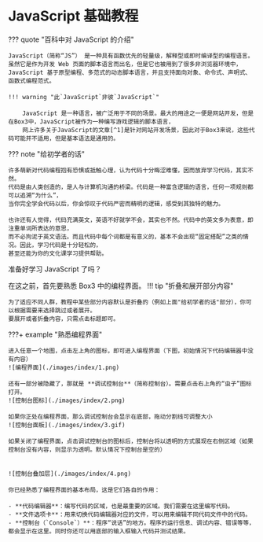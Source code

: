 # JavaScript 基础教程

??? quote "百科中对 JavaScript 的介绍"

    JavaScript（简称“JS”） 是一种具有函数优先的轻量级，解释型或即时编译型的编程语言。虽然它是作为开发 Web 页面的脚本语言而出名，但是它也被用到了很多非浏览器环境中，JavaScript 基于原型编程、多范式的动态脚本语言，并且支持面向对象、命令式、声明式、函数式编程范式。

    !!! warning "此`JavaScript`非彼`JavaScript`"

        JavaScript 是一种语言，被广泛用于不同的场景。最大的用途之一便是网站开发，但是在Box3中，JavaScript被作为一种编写游戏逻辑的脚本语言，
        网上许多关于JavaScript的文章[^1]是针对网站开发场景，因此对于Box3来说，这些代码可能并不适用，但是基本语法是通用的。

[^1]: 这些文章中的代码大多带有`document.`，`window.`，`jQuery`，`Vue`，`React`等等，都是针对网站开发的，并不适用于 Box3.浏览文章资料时要注意辨别。

??? note "给初学者的话"

    许多萌新对代码编程抱有恐惧或抵触心理，认为代码十分晦涩难懂，因而放弃学习代码，其实不然。
    代码是由人类创造的，是人与计算机沟通的桥梁。代码是一种富含逻辑的语言，任何一项规则都可以追溯“为什么”，
    当你完全学会代码以后，你会惊叹于代码严密而精明的逻辑，感受到其独特的魅力。

    也许还有人觉得，代码充满英文，英语不好就学不会，其实也不然。代码中的英文多为表意，即注重单词所表达的意思，
    而不必拘泥于英文语法。而且代码中每个词都是有意义的，基本不会出现“固定搭配”之类的情况。因此，学习代码是十分轻松的，
    甚至还能为你的文化课学习提供帮助。

准备好学习 JavaScript 了吗？

在这之前，首先要熟悉 Box3 中的编程界面。
!!! tip "折叠和展开部分内容"

    为了适应不同人群，教程中某些部分内容默认是折叠的（例如上面"给初学者的话"部分），你可以根据需要来选择跳过或者展开。
    要展开或者折叠内容，只需点击标题即可。

???+ example "熟悉编程界面"

    进入任意一个地图，点击左上角的图标，即可进入编程界面（下图，初始情况下代码编辑器中没有内容）
    ![编程界面](./images/index/1.png)

    还有一部分被隐藏了，那就是 **调试控制台**（简称控制台）。需要点击右上角的“虫子”图标打开。
    ![控制台图标](./images/index/2.png)

    如果你正处在编程界面，那么调试控制台会显示在底部，拖动分割线可调整大小
    ![控制台面板](./images/index/3.gif)

    如果关闭了编程界面，点击调试控制台的图标后，控制台将以透明的方式展现在右侧区域（如果控制台没有内容，则显示为透明。默认情况下控制台是空的）


    ![控制台叠加层](./images/index/4.png)

    你已经熟悉了编程界面的基本布局，这是它们各自的作用：

    - **代码编辑器**：编写代码的区域，也是最重要的区域。我们需要在这里编写代码。
    - **文件选项卡**：用来切换代码编辑器对应的文件，可以用来编辑不同代码文件中的代码。
    - **控制台（`Console`）**：程序“说话”的地方。程序的运行信息、调试内容、错误等等，都会显示在这里。同时你还可以用底部的输入框输入代码并测试结果。
